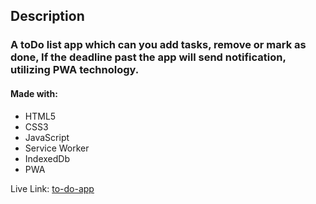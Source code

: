 ## Description

### A toDo list app which can you add tasks, remove or mark as done, If the deadline past the app will send notification, utilizing PWA technology.

#### Made with:

- HTML5
- CSS3
- JavaScript
- Service Worker
- IndexedDb
- PWA

Live Link: <a href="https://rent-home-project-not-real-website.vercel.app/">to-do-app</a>